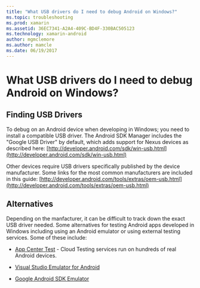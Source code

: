 ```yaml
---
title: "What USB drivers do I need to debug Android on Windows?"
ms.topic: troubleshooting
ms.prod: xamarin
ms.assetid: 36EC7341-A2A4-409C-BD4F-330BAC505123
ms.technology: xamarin-android
author: mgmclemore
ms.author: mamcle
ms.date: 06/19/2017
---
```


# What USB drivers do I need to debug Android on Windows?

## Finding USB Drivers

To debug on an Android device when developing in Windows; you need to
install a compatible USB driver. The Android SDK Manager includes the
"Google USB Driver" by default, which adds support for Nexus devices as
described here:
[http://developer.android.com/sdk/win-usb.html](http://developer.android.com/sdk/win-usb.html)

Other devices require USB drivers specifically published by the device
manufacturer. Some links for the most common manufacturers are included
in this guide:
[http://developer.android.com/tools/extras/oem-usb.html](http://developer.android.com/tools/extras/oem-usb.html)

## Alternatives

Depending on the manfacturer, it can be difficult to track down the
exact USB driver needed. Some alternatives for testing Android apps
developed in Windows including using an Android emulator or using
external testing services. Some of these include:

- [App Center Test](https://docs.microsoft.com/appcenter/test-cloud/) - Cloud Testing services run on hundreds of real Android devices.

- [Visual Studio Emulator for Android](https://www.visualstudio.com/en-us/features/msft-android-emulator-vs.aspx)

- [Google Android SDK Emulator](~/android/deploy-test/debugging/android-sdk-emulator/index.md)

